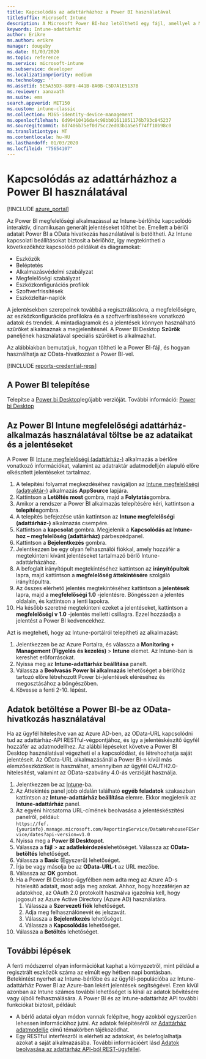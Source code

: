 ```yaml
---
title: Kapcsolódás az adattárházhoz a Power BI használatával
titleSuffix: Microsoft Intune
description: A Microsoft Power BI-hoz letölthető egy fájl, amellyel a Microsoft Intune-bérlőhöz kapcsolódó interaktív, dinamikusan létrehozott jelentéseket hozhat létre.
keywords: Intune-adattárház
author: Erikre
ms.author: erikre
manager: dougeby
ms.date: 01/03/2020
ms.topic: reference
ms.service: microsoft-intune
ms.subservice: developer
ms.localizationpriority: medium
ms.technology: ''
ms.assetid: 5E5A35D3-88F8-441B-8A0B-C5D7A1E5137B
ms.reviewer: aanavath
ms.suite: ems
search.appverid: MET150
ms.custom: intune-classic
ms.collection: M365-identity-device-management
ms.openlocfilehash: 6d99410416da4c98bb01611051176b793c845237
ms.sourcegitcommit: 8d7406b75ef0d75cc2ed03b1a5e5f74ff10b98c0
ms.translationtype: MT
ms.contentlocale: hu-HU
ms.lasthandoff: 01/03/2020
ms.locfileid: "75654107"
---
```

# <a name="connect-to-the-data-warehouse-with-power-bi"></a>Kapcsolódás az adattárházhoz a Power BI használatával

[!INCLUDE [azure_portal](../includes/azure_portal.md)]

Az Power BI megfelelőségi alkalmazással az Intune-bérlőhöz kapcsolódó interaktív, dinamikusan generált jelentéseket tölthet be. Emellett a bérlői adatait Power BI a OData hivatkozás használatával is betöltheti. Az Intune kapcsolati beállításokat biztosít a bérlőhöz, így megtekintheti a következőkhöz kapcsolódó példákat és diagramokat:  

- Eszközök
- Beléptetés
- Alkalmazásvédelmi szabályzat
- Megfelelőségi szabályzat
- Eszközkonfigurációs profilok
- Szoftverfrissítések
- Eszközleltár-naplók

A jelentésekben szerepelnek továbbá a regisztrálásokra, a megfelelőségre, az eszközkonfigurációs profilokra és a szoftverfrissítésekre vonatkozó adatok és trendek. A mintadiagramok és a jelentések könnyen használható szűrőket alkalmaznak a megjelenítésnél. A Power BI Desktop **Szűrők** paneljének használatával speciális szűrőket is alkalmazhat.

Az alábbiakban bemutatjuk, hogyan töltheti le a Power BI-fájl, és hogyan használhatja az OData-hivatkozást a Power BI-vel.

[!INCLUDE [reports-credential-reqs](../includes/reports-credential-reqs.md)]

## <a name="install-power-bi"></a>A Power BI telepítése

Telepítse a [Power bi Desktop](https://aka.ms/intune/datawarehouseapi/installpowerbi)legújabb verzióját. További információ: [Power bi Desktop](https://powerbi.microsoft.com/desktop)

## <a name="load-the-data-and-reports-using-the-power-bi-intune-compliance-data-warehouse-app"></a>Az Power BI Intune megfelelőségi adattárház-alkalmazás használatával töltse be az adataikat és a jelentéseket

A Power BI [Intune megfelelőségi (adattárház-)](https://aka.ms/intune/datawarehouseapi/getpowerbiapp) alkalmazás a bérlőre vonatkozó információkat, valamint az adatraktár adatmodelljén alapuló előre elkészített jelentéseket tartalmaz.

1. A telepítési folyamat megkezdéséhez navigáljon az [Intune megfelelőségi (adatraktár-)](https://aka.ms/intune/datawarehouseapi/getpowerbiapp) alkalmazás **AppSource** lapjára.
2. Kattintson a **Letöltés most** gombra, majd a **Folytatás**gombra.
3. Amikor a rendszer a Power BI alkalmazás telepítésére kéri, kattintson a **telepítés**gombra.
4. A telepítés befejezése után kattintson az **Intune megfelelőségi (adattárház-)** alkalmazás csempére.
5. Kattintson a **kapcsolat** gombra. Megjelenik a **Kapcsolódás az Intune-hoz – megfelelőség (adattárház)** párbeszédpanel.
6. Kattintson a **Bejelentkezés** gombra.
7. Jelentkezzen be egy olyan felhasználói fiókkal, amely hozzáfér a megtekinteni kívánt jelentéseket tartalmazó bérlő Intune-adattárházához.
8. A befoglalt irányítópult megtekintéséhez kattintson az **irányítópultok** lapra, majd kattintson a **megfelelőség áttekintésére** szolgáló irányítópultra.
9. Az összes elérhető jelentés megtekintéséhez kattintson a **jelentések** lapra, majd a **megfelelőségi 1.0** -jelentésre. Böngésszen a jelentés oldalain, és kattintson a lenti lapokra.
10. Ha később szeretné megtekinteni ezeket a jelentéseket, kattintson a **megfelelőségi v 1.0** -jelentés melletti csillagra. Ezzel hozzáadja a jelentést a Power BI kedvencekhez.

Azt is megteheti, hogy az Intune-portálról telepítheti az alkalmazást:

1. Jelentkezzen be az Azure Portalra, és válassza a **Monitoring + Management (Figyelés és kezelés)**  > **Intune** elemet. Az Intune-ban is kereshet erőforrásokat.
2. Nyissa meg az **Intune-adattárház beállítása** panelt.
3. Válassza a **Beolvasás Power bi alkalmazás** lehetőséget a bérlőhöz tartozó előre létrehozott Power bi-jelentések eléréséhez és megosztásához a böngészőben.
4. Kövesse a fenti 2-10. lépést.

## <a name="load-the-data-in-power-bi-using-the-odata-link"></a>Adatok betöltése a Power BI-be az OData-hivatkozás használatával

Ha az ügyfél hitelesítve van az Azure AD-ben, az OData-URL kapcsolódni tud az adattárház-API RESTful-végpontjához, és így a jelentéskészítő ügyfél hozzáfér az adatmodellhez. Az alábbi lépéseket követve a Power BI Desktop használatával végezheti el a kapcsolódást, és létrehozhatja saját jelentéseit. Az OData-URL alkalmazásánál a Power BI-n kívül más elemzőeszközöket is használhat, amennyiben az ügyfél OAUTH2.0-hitelesítést, valamint az OData-szabvány 4.0-ás verzióját használja.

1. Jelentkezzen be az [Intune](https://go.microsoft.com/fwlink/?linkid=2090973)-ba.
2. Az Áttekintés panel jobb oldalán található **egyéb feladatok** szakaszban kattintson az **Intune-adattárház beállítása** elemre. Ekkor megjelenik az **Intune-adattárház** panel.
3. Az egyéni hírcsatorna URL-címének beolvasása a jelentéskészítési panelről, például:<br>
    `https://fef.{yourinfo}.manage.microsoft.com/ReportingService/DataWarehouseFEService/dates?api-version=v1.0`
4. Nyissa meg a **Power BI Desktopot**.
5. Válassza a **fájl** > **az adatlekérdezés**lehetőséget. Válassza az **OData-betöltés** lehetőséget.
6. Válassza a **Basic** (Egyszerű) lehetőséget.
7. Írja be vagy másolja be az **OData-URL-t** az URL mezőbe.
8. Válassza az **OK** gombot.
9. Ha a Power BI Desktop-ügyfélben nem adta meg az Azure AD-s hitelesítő adatait, most adja meg azokat. Ahhoz, hogy hozzáférjen az adatokhoz, az OAuth 2.0 protokollt használva igazolnia kell, hogy jogosult az Azure Active Directory (Azure AD) használatára.  
    1. Válassza a **Szervezeti fiók** lehetőséget.  
    2. Adja meg felhasználónevét és jelszavát.  
    3. Válassza a **Bejelentkezés** lehetőséget.  
    4. Válassza a **Kapcsolódás** lehetőséget.  
10. Válassza a **Betöltés** lehetőséget.

## <a name="next-steps"></a>További lépések

A fenti módszerrel olyan információkat kaphat a környezetről, mint például a regisztrált eszközök száma az elmúlt egy hétben napi bontásban. Betekintést nyerhet az Intune-bérlőbe és az ügyfél-populációba az Intune-adattárház Power BI az Azure-ban lekért jelentések segítségével. Ezen kívül azonban az Intune számos további lehetőséget is kínál az adatok bővítésére vagy újbóli felhasználására. A Power BI és az Intune-adattárház API további funkciókat biztosít, például:

<!-- - You can use Power BI Desktop to create additional report types with your data. For example, you could create a custom chart representing the ratio of device manufactures in your enterprise. For more information about creating custom reports with Power BI and the Intune Data Warehouse, see `BLOG POST ON POWER BI`. -->
- A bérlő adatai olyan módon vannak felépítve, hogy azokból egyszerűen lehessen információhoz jutni. Az adatok felépítéséről az [Adattárház adatmodellje](reports-ref-data-model.md) című témakörben tájékozódhat.
- Egy RESTful interfészről is elérheti az adatokat, és belefoglalhatja azokat a saját alkalmazásába. További információért lásd [Adatok beolvasása az adattárház API-ból REST-ügyféllel](../reports-proc-data-rest.md).
